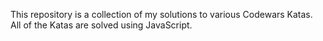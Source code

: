 This repository is a collection of my solutions to various Codewars Katas. All of the Katas are solved using JavaScript.
